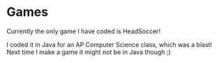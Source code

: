 # Games

Currently the only game I have coded is HeadSoccer!

I coded it in Java for an AP Computer Science class, which was a blast! Next time I make a game it might not be in Java though ;)
